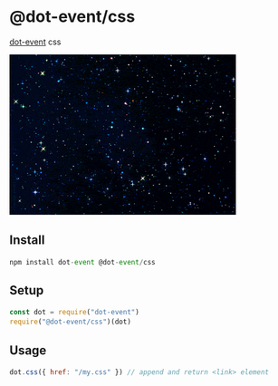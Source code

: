 # @dot-event/css

[dot-event](https://github.com/dot-event/dot-event#readme) css

![css](css.gif)

## Install

```js
npm install dot-event @dot-event/css
```

## Setup

```js
const dot = require("dot-event")
require("@dot-event/css")(dot)
```

## Usage

```js
dot.css({ href: "/my.css" }) // append and return <link> element
```
